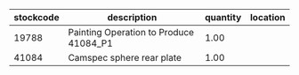 |stockcode|description|quantity|location|
|---------|-----------|--------|--------|
|19788|Painting Operation to Produce 41084_P1|1.00||
|41084|Camspec sphere rear plate|1.00||

